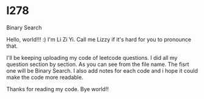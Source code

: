 # l278
Binary Search

Hello, world!!! :) I'm Li Zi Yi. Call me Lizzy if it's hard for you to pronounce that. 


I'll be keeping uploading my code of leetcode questions. I did all my question section by section. As you can see from the file name. The fisrt one will be Binary Search. I also add notes for each code and i hope it could make the code more readable. 


Thanks for reading my code. Bye world!! 
